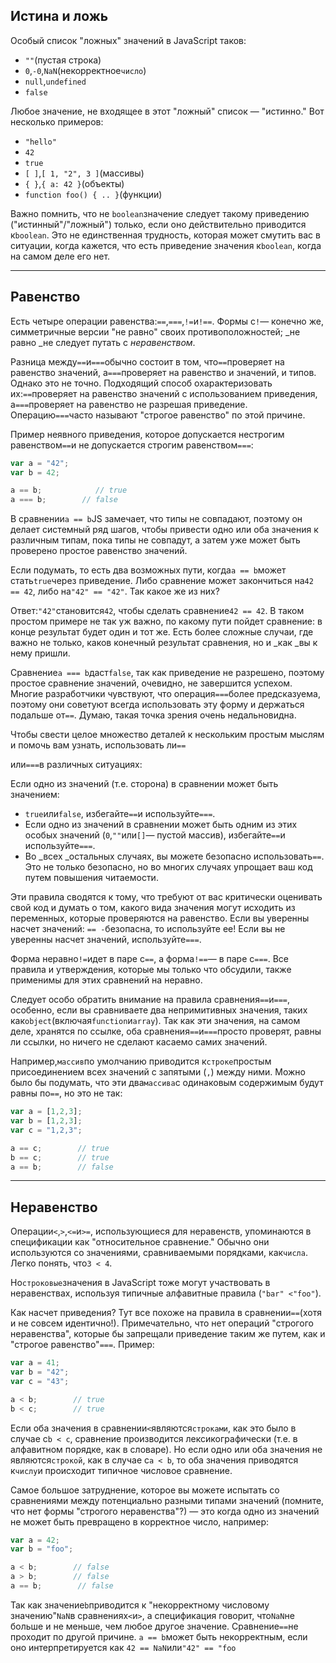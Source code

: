 ## Истина и ложь

Особый список "ложных" значений в JavaScript таков:

* `""`\(пустая строка\)
* `0`,`-0`,`NaN`\(некорректное`число`\)
* `null`,`undefined`
* `false`

Любое значение, не входящее в этот "ложный" список — "истинно." Вот несколько примеров:

* `"hello"`
* `42`
* `true`
* `[ ]`,`[ 1, "2", 3 ]`\(массивы\)
* `{ }`,`{ a: 42 }`\(объекты\)
* `function foo() { .. }`\(функции\)

Важно помнить, что не `boolean`значение следует такому приведению \("истинный"/"ложный"\) только, если оно действительно приводится к`boolean`. Это не единственная трудность, которая может смутить вас в ситуации, когда кажется, что есть приведение значения к`boolean`, когда на самом деле его нет.

---

## Равенство

Есть четыре операции равенства:`==`,`===`,`!=`и`!==`. Формы с`!`— конечно же, симметричные версии "не равно" своих противоположностей; _не равно _не следует путать с _неравенством_.

Разница между`==`и`===`обычно состоит в том, что`==`проверяет на равенство значений, а`===`проверяет на равенство и значений, и типов. Однако это не точно. Подходящий способ охарактеризовать их:`==`проверяет на равенство значений с использованием приведения, а`===`проверяет на равенство не разрешая приведение. Операцию`===`часто называют "строгое равенство" по этой причине.

Пример неявного приведения, которое допускается нестрогим равенством`==`и не допускается строгим равенством`===`:

```js
var a = "42";
var b = 42;

a == b;            // true
a === b;        // false
```

В сравнении`a == b`JS замечает, что типы не совпадают, поэтому он делает системный ряд шагов, чтобы привести одно или оба значения к различным типам, пока типы не совпадут, а затем уже может быть проверено простое равенство значений.

Если подумать, то есть два возможных пути, когда`a == b`может стать`true`через приведение. Либо сравнение может закончиться на`42 == 42`, либо на`"42" == "42"`. Так какое же из них?

Ответ:`"42"`становится`42`, чтобы сделать сравнение`42 == 42`. В таком простом примере не так уж важно, по какому пути пойдет сравнение: в конце результат будет один и тот же. Есть более сложные случаи, где важно не только, каков конечный результат сравнения, но и _как _вы к нему пришли.

Сравнение`a === b`даст`false`, так как приведение не разрешено, поэтому простое сравнение значений, очевидно, не завершится успехом. Многие разработчики чувствуют, что операция`===`более предсказуема, поэтому они советуют всегда использовать эту форму и держаться подальше от`==`. Думаю, такая точка зрения очень недальновидна.

Чтобы свести целое множество деталей к нескольким простым мыслям и помочь вам узнать, использовать ли`==`

или`===`в различных ситуациях:

Если одно из значений \(т.е. сторона\) в сравнении может быть значением:

* `true`или`false`, избегайте`==`и используйте`===`.
* Если одно из значений в сравнении может быть одним из этих особых значений \(`0`,`""`или`[]`— пустой массив\), избегайте`==`и используйте`===`.
* Во _всех _остальных случаях, вы можете безопасно использовать`==`. Это не только безопасно, но во многих случаях упрощает ваш код путем повышения читаемости.

Эти правила сводятся к тому, что требуют от вас критически оценивать свой код и думать о том, какого вида значения могут исходить из переменных, которые проверяются на равенство. Если вы уверенны насчет значений: `== -`безопасна, то используйте ее! Если вы не уверенны насчет значений, используйте`===`.

Форма неравно`!=`идет в паре с`==`, а форма`!==`— в паре с`===`. Все правила и утверждения, которые мы только что обсудили, также применимы для этих сравнений на неравно.

Следует особо обратить внимание на правила сравнения`==`и`===`, особенно, если вы сравниваете два непримитивных значения, таких как`object`\(включая`function`и`array`\). Так как эти значения, на самом деле, хранятся по ссылке, оба сравнения`==`и`===`просто проверят, равны ли ссылки, но ничего не сделают касаемо самих значений.

Например,`массив`по умолчанию приводится к`строке`простым присоединением всех значений с запятыми \(`,`\) между ними. Можно было бы подумать, что эти два`массива`с одинаковым содержимым будут равны по`==`, но это не так:

```js
var a = [1,2,3];
var b = [1,2,3];
var c = "1,2,3";

a == c;        // true
b == c;        // true
a == b;        // false
```

---

## Неравенство

Операции`<`,`>`,`<=`и`>=`, использующиеся для неравенств, упоминаются в спецификации как "относительное сравнение." Обычно они используются со значениями, сравниваемыми порядками, как`числа`. Легко понять, что`3 < 4`.

Но`строковые`значения в JavaScript тоже могут участвовать в неравенствах, используя типичные алфавитные правила \(`"bar" <"foo"`\).

Как насчет приведения? Тут все похоже на правила в сравнении`==`\(хотя и не совсем идентично!\). Примечательно, что нет операций "строгого неравенства", которые бы запрещали приведение таким же путем, как и "строгое равенство"`===`. Пример:

```js
var a = 41;
var b = "42";
var c = "43";

a < b;        // true
b < c;        // true
```

Если оба значения в сравнении`<`являются`строками`, как это было в случае с`b < c`, сравнение производится лексикографически \(т.е. в алфавитном порядке, как в словаре\). Но если одно или оба значения не являются`строкой`, как в случае с`a < b`, то оба значения приводятся к`числу`и происходит типичное числовое сравнение.

Самое большое затруднение, которое вы можете испытать со сравнениями между потенциально разными типами значений \(помните, что нет формы "строгого неравенства"?\) — это когда одно из значений не может быть превращено в корректное число, например:

```js
var a = 42;
var b = "foo";

a < b;        // false
a > b;        // false
a == b;        // false
```

Так как значение`b`приводится к "некорректному числовому значению"`NaN`в сравнениях`<`и`>`, а спецификация говорит, что`NaN`не больше и не меньше, чем любое другое значение. Сравнение`==`не проходит по другой причине.      `a == b`может быть некорректным, если оно интерпретируется как `42 == NaN`или`"42" == "foo`

